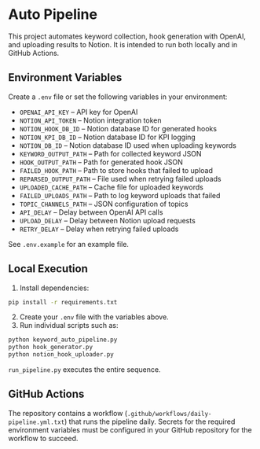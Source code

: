 # Auto Pipeline

This project automates keyword collection, hook generation with OpenAI, and uploading results to Notion. It is intended to run both locally and in GitHub Actions.

## Environment Variables

Create a `.env` file or set the following variables in your environment:

- `OPENAI_API_KEY` – API key for OpenAI
- `NOTION_API_TOKEN` – Notion integration token
- `NOTION_HOOK_DB_ID` – Notion database ID for generated hooks
- `NOTION_KPI_DB_ID` – Notion database ID for KPI logging
- `NOTION_DB_ID` – Notion database ID used when uploading keywords
- `KEYWORD_OUTPUT_PATH` – Path for collected keyword JSON
- `HOOK_OUTPUT_PATH` – Path for generated hook JSON
- `FAILED_HOOK_PATH` – Path to store hooks that failed to upload
- `REPARSED_OUTPUT_PATH` – File used when retrying failed uploads
- `UPLOADED_CACHE_PATH` – Cache file for uploaded keywords
- `FAILED_UPLOADS_PATH` – Path to log keyword uploads that failed
- `TOPIC_CHANNELS_PATH` – JSON configuration of topics
- `API_DELAY` – Delay between OpenAI API calls
- `UPLOAD_DELAY` – Delay between Notion upload requests
- `RETRY_DELAY` – Delay when retrying failed uploads

See `.env.example` for an example file.

## Local Execution

1. Install dependencies:

```bash
pip install -r requirements.txt
```

2. Create your `.env` file with the variables above.
3. Run individual scripts such as:

```bash
python keyword_auto_pipeline.py
python hook_generator.py
python notion_hook_uploader.py
```

`run_pipeline.py` executes the entire sequence.

## GitHub Actions

The repository contains a workflow (`.github/workflows/daily-pipeline.yml.txt`) that runs the pipeline daily. Secrets for the required environment variables must be configured in your GitHub repository for the workflow to succeed.
